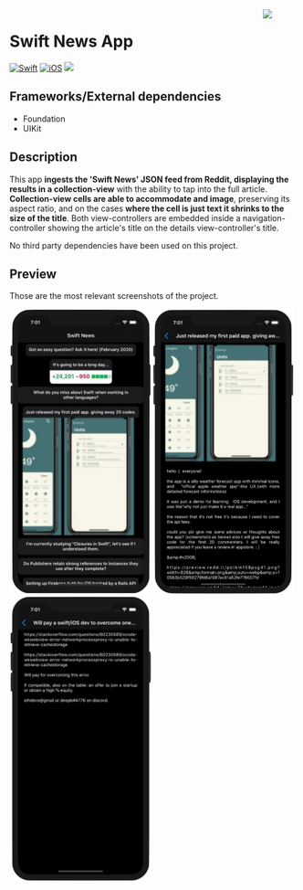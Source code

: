 <!-- Header -->
<img src="./Assets/AppIcon.png" width="60" align="right"/>
<h1>Swift News App</h1>

[![Swift](https://img.shields.io/badge/Swift-5.0-orange.svg?longCache=true&style=flat&logo=swift)](https://www.swift.org)
[![iOS](https://img.shields.io/badge/iOS-12.0+-lightgrey.svg?longCache=true&?style=flat&logo=apple)](https://developer.apple.com/ios/)
[![](https://img.shields.io/badge/@BEstelrichS-1A94E0.svg?logoColor=white&logo=twitter)](https://twitter.com/BEstelrichS)


<!-- Body -->
## Frameworks/External dependencies
- Foundation
- UIKit

## Description
This app **ingests the 'Swift News' JSON feed from Reddit, displaying the results in a collection-view** with the ability to tap into the full article. **Collection-view cells are able to accommodate and image**, preserving its aspect ratio, and on the cases **where the cell is just text it shrinks to the size of the title**. Both view-controllers are embedded inside a navigation-controller showing the article's title on the details view-controller's title.

No third party dependencies have been used on this project.


## Preview
Those are the most relevant screenshots of the project.

<p align="left">
	<img src="./GitHubAssets/Screenshot1.png" height="500"/>
	<img src="./GitHubAssets/Screenshot2.png" height="500"/>
	<img src="./GitHubAssets/Screenshot3.png" height="500"/>
</p>

<!-- Footer -->